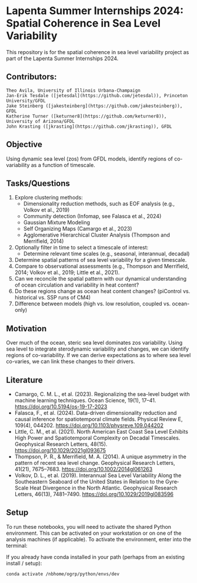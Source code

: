 # Lapenta Summer Internships 2024: Spatial Coherence in Sea Level Variability

This repository is for the spatial coherence in sea level variability project as part of the Lapenta Summer Internships 2024.

## Contributors:
    Theo Avila, University of Illinois Urbana-Champaign
    Jan-Erik Tesdale ([jetesdal](https://github.com/jetesdal)), Princeton University/GFDL
    Jake Steinberg ([jakesteinberg](https://github.com/jakesteinberg)), GFDL
    Katherine Turner ([keturner8](https://github.com/keturner8)), University of Arizona/GFDL
    John Krasting ([jkrasting](https://github.com/jkrasting)), GFDL
    
## Objective
Using dynamic sea level (zos) from GFDL models, identify regions of co-variability as a function of timescale.

## Tasks/Questions
1. Explore clustering methods:
    - Dimensionality reduction methods, such as EOF analysis (e.g., Volkov et al., 2019)
    - Community detection (Infomap, see Falasca et al., 2024)
    - Gaussian Mixture Modeling
    - Self Organizing Maps (Camargo et al., 2023)
    - Agglomerative Hierarchical Cluster Analysis (Thompson and Merrifield, 2014)
2. Optionally filter in time to select a timescale of interest:
    - Determine relevant time scales (e.g., seasonal, interannual, decadal)
3. Determine spatial patterns of sea level variability for a given timescale.
4. Compare to observational assessments (e.g., Thompson and Merrifield, 2014; Volkov et al., 2019; Little et al., 2021).
5. Can we reconcile the spatial pattern with our dynamical understanding of ocean circulation and variability in heat content?
6. Do these regions change as ocean heat content changes? (piControl vs. historical vs. SSP runs of CM4)
7. Difference between models (high vs. low resolution, coupled vs. ocean-only)

## Motivation
Over much of the ocean, steric sea level dominates zos variability. Using sea level to integrate sterodynamic variability and changes, we can identify regions of co-variability. If we can derive expectations as to where sea level co-varies, we can link these changes to their drivers.

## Literature
- Camargo, C. M. L., et al. (2023). Regionalizing the sea-level budget with machine learning techniques. Ocean Science, 19(1), 17–41. https://doi.org/10.5194/os-19-17-2023
- Falasca, F., et al. (2024). Data-driven dimensionality reduction and causal inference for spatiotemporal climate fields. Physical Review E, 109(4), 044202. https://doi.org/10.1103/physreve.109.044202
- Little, C. M., et al. (2021). North American East Coast Sea Level Exhibits High Power and Spatiotemporal Complexity on Decadal Timescales. Geophysical Research Letters, 48(15). https://doi.org/10.1029/2021gl093675
- Thompson, P. R., & Merrifield, M. A. (2014). A unique asymmetry in the pattern of recent sea level change. Geophysical Research Letters, 41(21), 7675–7683. https://doi.org/10.1002/2014gl061263
- Volkov, D. L., et al. (2019). Interannual Sea Level Variability Along the Southeastern Seaboard of the United States in Relation to the Gyre‐Scale Heat Divergence in the North Atlantic. Geophysical Research Letters, 46(13), 7481–7490. https://doi.org/10.1029/2019gl083596

## Setup

To run these notebooks, you will need to activate the shared Python environment. This can be activated on your workstation or on one of the analysis machines (if applicable). To activate the environment, enter into the terminal:

If you already have conda installed in your path (perhaps from an existing install / setup):
```bash
conda activate /nbhome/ogrp/python/envs/dev

